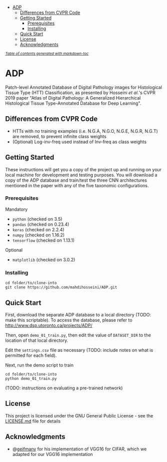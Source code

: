 - [ADP](#adp)
  * [Differences from CVPR Code](#differences-from-cvpr-code)
  * [Getting Started](#getting-started)
    + [Prerequisites](#prerequisites)
    + [Installing](#installing)
  * [Quick Start](#quick-start)
  * [License](#license)
  * [Acknowledgments](#acknowledgments)

<small><i><a href='http://ecotrust-canada.github.io/markdown-toc/'>Table of contents generated with markdown-toc</a></i></small>

# ADP

Patch-level Annotated Database of Digital Pathology images for Histological Tissue Type (HTT) Classification, as presented by Hosseini *et al.*'s CVPR 2019 paper "Atlas of Digital Pathology: A Generalized Hierarchical Histological Tissue Type-Annotated Database for Deep Learning".

## Differences from CVPR Code
* HTTs with no training examples (i.e. N.G.A, N.G.O, N.G.E, N.G.R, N.G.T) are removed, to prevent infinite class weights
* (Optional) Log-inv-freq used instead of Inv-freq as class weights

## Getting Started

These instructions will get you a copy of the project up and running on your local machine for development and testing purposes. You will download a copy of the ADP database and train/test the three CNN architectures mentioned in the paper with any of the five taxonomic configurations.

### Prerequisites

Mandatory
* `python` (checked on 3.5)
* `pandas` (checked on 0.23.4)
* `keras` (checked on 2.2.4)
* `numpy` (checked on 1.16.2)
* `tensorflow` (checked on 1.13.1)

Optional
* `matplotlib` (checked on 3.0.2)

### Installing

```
cd folder/to/clone-into
git clone https://github.com/mahdihosseini/ADP.git
```

## Quick Start

First, download the separate ADP database to a local directory (TODO: make this scriptable). To access the database, please refer to http://www.dsp.utoronto.ca/projects/ADP/

Then, open `demo_01_train.py`, then edit the value of `DATASET_DIR` to the location of that local directory.

Edit the `settings.csv` file as necessary (TODO: include notes on what is permitted for each field).

Next, run the demo script to train
```
cd folder/to/clone-into
python demo_01_train.py
```

(TODO: instructions on evaluating a pre-trained network)

## License

This project is licensed under the GNU General Public License - see the [LICENSE.md](LICENSE.md) file for details

## Acknowledgments

* @[geifmany](https://github.com/geifmany/cifar-vgg) for his implementation of VGG16 for CIFAR, which we adapted for our VGG16 implementation
